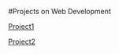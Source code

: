 #Projects on Web Development


[Project1](https://web-dev-projects-ashy.vercel.app/)

[Project2](https://web-dev-projects-gn75.vercel.app/)

